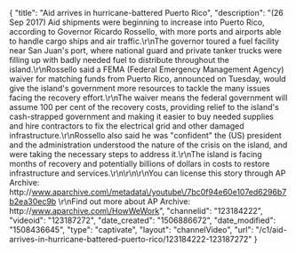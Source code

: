 {
    "title": "Aid arrives in hurricane-battered Puerto Rico",
    "description": "(26 Sep 2017) Aid shipments were beginning to increase into Puerto Rico, according to Governor Ricardo Rossello, with more ports and airports able to handle cargo ships and air traffic.\r\nThe governor toured a fuel facility near San Juan's port, where national guard and private tanker trucks were filling up with badly needed fuel to distribute throughout the island.\r\nRossello said a FEMA (Federal Emergency Management Agency) waiver for matching funds from Puerto Rico, announced on Tuesday, would give the island's government more resources to tackle the many issues facing the recovery effort.\r\nThe waiver means the federal government will assume 100 per cent of the recovery costs, providing relief to the island's cash-strapped government and making it easier to buy needed supplies and hire contractors to fix the electrical grid and other damaged infrastructure.\r\nRossello also said he was \"confident\" the (US) president and the administration understood the nature of the crisis on the island, and were taking the necessary steps to address it.\r\nThe island is facing months of recovery and potentially billions of dollars in costs to restore infrastructure and services.\r\n\r\n\r\nYou can license this story through AP Archive: http:\/\/www.aparchive.com\/metadata\/youtube\/7bc0f94e60e107ed6296b7b2ea30ec9b \r\nFind out more about AP Archive: http:\/\/www.aparchive.com\/HowWeWork",
    "channelid": "123184222",
    "videoid": "123187272",
    "date_created": "1506886672",
    "date_modified": "1508436645",
    "type": "captivate",
    "layout": "channelVideo",
    "url": "\/c1\/aid-arrives-in-hurricane-battered-puerto-rico\/123184222-123187272"
}